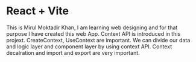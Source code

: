 # React + Vite
This is Mirul Moktadir Khan, I am learning web designing and for that purpose I have created this web App.
Context API is introduced in this projext. CreateContext, UseContext are important.
We can divide our data and logic layer and component layer by using context API.
Context decalration and import and export are very important.
